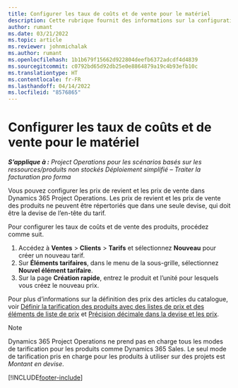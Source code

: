 ```yaml
---
title: Configurer les taux de coûts et de vente pour le matériel
description: Cette rubrique fournit des informations sur la configuration des tarifs de coût et de vente pour le matériel utilisé dans les projets.
author: rumant
ms.date: 03/21/2022
ms.topic: article
ms.reviewer: johnmichalak
ms.author: rumant
ms.openlocfilehash: 1b1b679f15662d922804deefb6372adcdf4d4839
ms.sourcegitcommit: c0792bd65d92db25e0e8864879a19c4b93efb10c
ms.translationtype: HT
ms.contentlocale: fr-FR
ms.lasthandoff: 04/14/2022
ms.locfileid: "8576865"
---
```

# <a name="set-up-cost-and-sales-rates-for-materials"></a>Configurer les taux de coûts et de vente pour le matériel

_**S’applique à :** Project Operations pour les scénarios basés sur les ressources/produits non stockés Déploiement simplifié – Traiter la facturation pro forma_

Vous pouvez configurer les prix de revient et les prix de vente dans Dynamics 365 Project Operations. Les prix de revient et les prix de vente des produits ne peuvent être répertoriés que dans une seule devise, qui doit être la devise de l’en-tête du tarif.

Pour configurer les taux de coûts et de vente des produits, procédez comme suit. 

1. Accédez à **Ventes** > **Clients** > **Tarifs** et sélectionnez **Nouveau** pour créer un nouveau tarif. 
2. Sur **Éléments tarifaires**, dans le menu de la sous-grille, sélectionnez **Nouvel élément tarifaire**. 
3. Sur la page **Création rapide**, entrez le produit et l’unité pour lesquels vous créez le nouveau prix.

Pour plus d’informations sur la définition des prix des articles du catalogue, voir [Définir la tarification des produits avec des listes de prix et des éléments de liste de prix](/dynamics365/sales/create-price-lists-price-list-items-define-pricing-products) et [Précision décimale dans la devise et les prix](/dynamics365/sales/decimal-precision-currency-pricing).
> [!NOTE]
> Dynamics 365 Project Operations ne prend pas en charge tous les modes de tarification pour les produits comme Dynamics 365 Sales. Le seul mode de tarification pris en charge pour les produits à utiliser sur des projets est *Montant en devise*.


[!INCLUDE[footer-include](../includes/footer-banner.md)]
